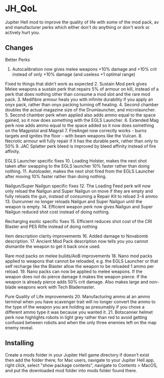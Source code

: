 # JH_QoL
Jupiter Hell mod to improve the quality of life with some of the mod pack, av and manufacturer perks which either don't do anything or don't work or actively hurt you.

## Changes

Better Perks
1. Autocalibration now gives melee weapons +10% damage and +10% crit instead of only +10% damage (and useless +1 optimal range)

Fixed to things that didn't work as expected
2. Sustain Mod perk gives Melee weapons a sustain perk that repairs 5% of armour on kill, instead of a perk that does nothing other than consume a mod slot and the rare mod pack.
3. Medifibre armour heals you with infinite durability if you apply an onyx pack, rather than onyx packing turning off healing.
4. Second chamber doubles the actual magazine size of the Drumlauncher, and microlauncher.
5. Second chamber perk when applied also adds ammo equal to the space gained, so it now does something with the EGLS Launcher.
6. Extended Mag perk now adds ammo equal to the space added so it now does something on the Magpistol and Magrail
7. FireAngel now correctly works - burns targets and ignites the floor - with beam weapons like the Vulcan. 
8. Necrotic armour will fully repair if it has the durable perk, rather than only to 50%
9. JAC Splatter perk bleed is improved by bleed affinity instead of fire affinity.

EGLS Launcher specific fixes
10. Loading Holster, makes the next shot taken after swapping to the EGLS launcher 10% faster rather than doing nothing.
11. Autoloader, makes the next shot fired from the EGLS Launcher after moving 10% faster rather than doing nothing.

Nailgun/Super Nailgun specific fixes
12. The Loading Feed perk will now only reload the Nailgun and Super Nailgun on move if they are empty and fully reloads the gun, instead of consuming a Repair Kit to reload 3-4 ammo
13. Gunrunner no longer reloads Nailgun and Super Nailgun until the weapon is empty.
14. Efficient weapon perk now gives Nailgun and Super Nailgun reduced shot cost instead of doing nothing.

Recharging exotic specific fixes
15. Efficient reduces shot cost of the CRI Blaster and PES Rifle instead of doing nothing

Item description clarity improvements
16. Added damage to Novabomb description.
17. Ancient Mod Pack description now tells you you cannot dismantle the weapon to get it back once used.

Rare mod packs on melee builds/AoB improvements
18. Nano mod packs applied to weapons that cannot be reloaded, e.g. the EGLS Launcher or that self recharge like the Blaster allow the weapon to be reloaded 1 ammo per reload. 
19. Nano packs can now be applied to melee weapons. If the weapon does not do pierce damage it makes the weapon pierce. If the weapon is already pierce adds 50% crit damage. Also makes large and non-blade weapons work with Tech Blademaster.

Pure Quality of Life improvements
20. Manufacturing ammo at an ammo terminal when you have scavenger trait will no longer convert the ammo to the type of the weapon you are holding as presumably if you chose a different ammo type it was because you wanted it.
21. Botscanner helmet perk now highlights robots in light grey rather than red to avoid getting confused between robots and when the only three enemies left on the map enemy reveal.

## Installing

Create a mods folder in your Jupiter Hell game directory if doesn't exist then add the folder there; for Mac users, navigate to your Jupiter Hell app, right click, select "show package contents", navigate to Contents > MacOS, and put the downloaded mod folder into mods folder found there.
